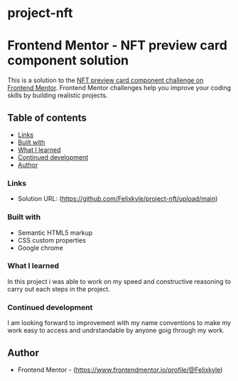 # project-nft
# Frontend Mentor - NFT preview card component solution

This is a solution to the [NFT preview card component challenge on Frontend Mentor](https://www.frontendmentor.io/challenges/nft-preview-card-component-SbdUL_w0U). Frontend Mentor challenges help you improve your coding skills by building realistic projects. 

## Table of contents

  - [Links](#links)
  - [Built with](#built-with)
  - [What I learned](#what-i-learned)
  - [Continued development](#continued-development)
  - [Author](#author)

### Links

- Solution URL: (https://github.com/Felixkyle/project-nft/upload/main)


### Built with

- Semantic HTML5 markup
- CSS custom properties
- Google chrome


### What I learned
In this project i was able to work on my speed and constructive reasoning to carry out each steps in the project.


### Continued development
I am looking forward to improvement with my name conventions to make my work easy to access and undrstandable by anyone goig through my work.


## Author
- Frontend Mentor - (https://www.frontendmentor.io/profile/@Felixkyle)

